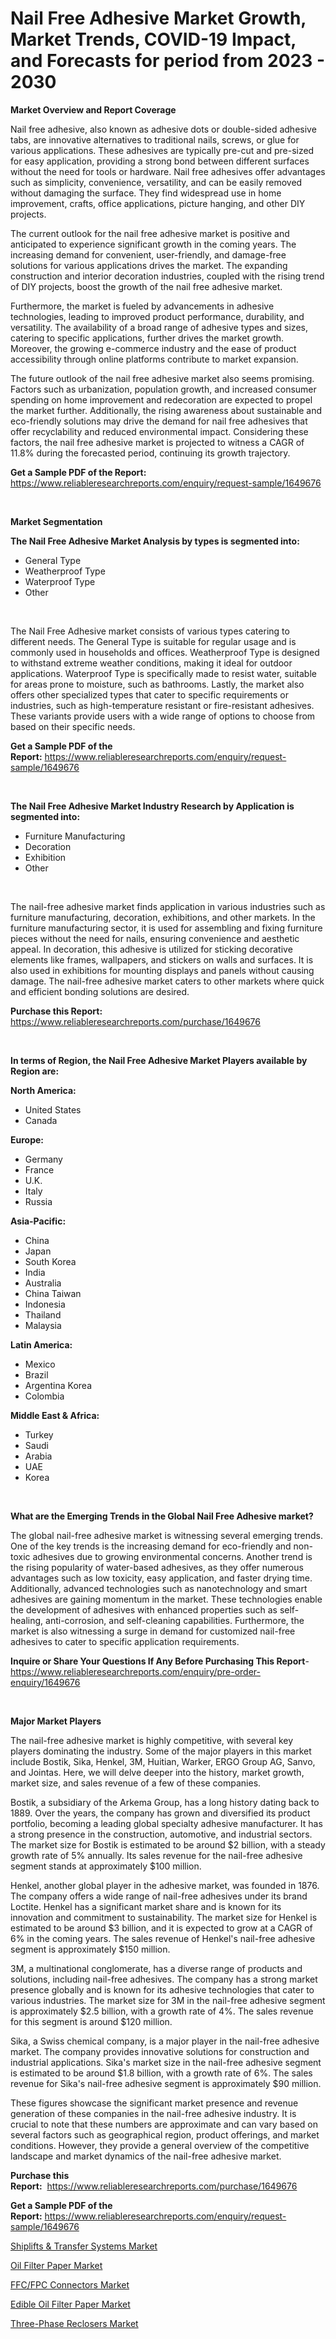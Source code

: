 <p><h1>Nail Free Adhesive Market Growth, Market Trends, COVID-19 Impact, and Forecasts for period from 2023 - 2030</h1></p><p><strong>Market Overview and Report Coverage</strong></p>
<p><p>Nail free adhesive, also known as adhesive dots or double-sided adhesive tabs, are innovative alternatives to traditional nails, screws, or glue for various applications. These adhesives are typically pre-cut and pre-sized for easy application, providing a strong bond between different surfaces without the need for tools or hardware. Nail free adhesives offer advantages such as simplicity, convenience, versatility, and can be easily removed without damaging the surface. They find widespread use in home improvement, crafts, office applications, picture hanging, and other DIY projects.</p><p>The current outlook for the nail free adhesive market is positive and anticipated to experience significant growth in the coming years. The increasing demand for convenient, user-friendly, and damage-free solutions for various applications drives the market. The expanding construction and interior decoration industries, coupled with the rising trend of DIY projects, boost the growth of the nail free adhesive market.</p><p>Furthermore, the market is fueled by advancements in adhesive technologies, leading to improved product performance, durability, and versatility. The availability of a broad range of adhesive types and sizes, catering to specific applications, further drives the market growth. Moreover, the growing e-commerce industry and the ease of product accessibility through online platforms contribute to market expansion.</p><p>The future outlook of the nail free adhesive market also seems promising. Factors such as urbanization, population growth, and increased consumer spending on home improvement and redecoration are expected to propel the market further. Additionally, the rising awareness about sustainable and eco-friendly solutions may drive the demand for nail free adhesives that offer recyclability and reduced environmental impact. Considering these factors, the nail free adhesive market is projected to witness a CAGR of 11.8% during the forecasted period, continuing its growth trajectory.</p></p>
<p><strong>Get a Sample PDF of the Report:</strong> <a href="https://www.reliableresearchreports.com/enquiry/request-sample/1649676">https://www.reliableresearchreports.com/enquiry/request-sample/1649676</a></p>
<p>&nbsp;</p>
<p><strong>Market Segmentation</strong></p>
<p><strong>The Nail Free Adhesive Market Analysis by types is segmented into:</strong></p>
<p><ul><li>General Type</li><li>Weatherproof Type</li><li>Waterproof Type</li><li>Other</li></ul></p>
<p>&nbsp;</p>
<p><p>The Nail Free Adhesive market consists of various types catering to different needs. The General Type is suitable for regular usage and is commonly used in households and offices. Weatherproof Type is designed to withstand extreme weather conditions, making it ideal for outdoor applications. Waterproof Type is specifically made to resist water, suitable for areas prone to moisture, such as bathrooms. Lastly, the market also offers other specialized types that cater to specific requirements or industries, such as high-temperature resistant or fire-resistant adhesives. These variants provide users with a wide range of options to choose from based on their specific needs.</p></p>
<p><strong>Get a Sample PDF of the Report:</strong>&nbsp;<a href="https://www.reliableresearchreports.com/enquiry/request-sample/1649676">https://www.reliableresearchreports.com/enquiry/request-sample/1649676</a></p>
<p>&nbsp;</p>
<p><strong>The Nail Free Adhesive Market Industry Research by Application is segmented into:</strong></p>
<p><ul><li>Furniture Manufacturing</li><li>Decoration</li><li>Exhibition</li><li>Other</li></ul></p>
<p>&nbsp;</p>
<p><p>The nail-free adhesive market finds application in various industries such as furniture manufacturing, decoration, exhibitions, and other markets. In the furniture manufacturing sector, it is used for assembling and fixing furniture pieces without the need for nails, ensuring convenience and aesthetic appeal. In decoration, this adhesive is utilized for sticking decorative elements like frames, wallpapers, and stickers on walls and surfaces. It is also used in exhibitions for mounting displays and panels without causing damage. The nail-free adhesive market caters to other markets where quick and efficient bonding solutions are desired.</p></p>
<p><strong>Purchase this Report:</strong>&nbsp; <a href="https://www.reliableresearchreports.com/purchase/1649676">https://www.reliableresearchreports.com/purchase/1649676</a></p>
<p>&nbsp;</p>
<p><strong>In terms of Region, the Nail Free Adhesive Market Players available by Region are:</strong></p>
<p>
    <p> <strong> North America: </strong>
        <ul>
            <li>United States</li>
            <li>Canada</li>
        </ul>
        </p> 
    <p> <strong> Europe: </strong>
        <ul>
            <li>Germany</li>
            <li>France</li>
            <li>U.K.</li>
            <li>Italy</li>
            <li>Russia</li>
        </ul>
        </p> 
    <p> <strong> Asia-Pacific: </strong>
        <ul>
            <li>China</li>
            <li>Japan</li>
            <li>South Korea</li>
            <li>India</li>
            <li>Australia</li>
            <li>China Taiwan</li>
            <li>Indonesia</li>
            <li>Thailand</li>
            <li>Malaysia</li>
        </ul>
        </p> 
    <p> <strong> Latin America: </strong>
        <ul>
            <li>Mexico</li>
            <li>Brazil</li>
            <li>Argentina Korea</li>
            <li>Colombia</li>
        </ul>
        </p> 
    <p> <strong> Middle East & Africa: </strong>
        <ul>
            <li>Turkey</li>
            <li>Saudi</li>
            <li>Arabia</li>
            <li>UAE</li>
            <li>Korea</li>
        </ul>
    </p>
    </p>
<p>&nbsp;</p>
<p><strong>What are the Emerging Trends in the Global Nail Free Adhesive market?</strong></p>
<p><p>The global nail-free adhesive market is witnessing several emerging trends. One of the key trends is the increasing demand for eco-friendly and non-toxic adhesives due to growing environmental concerns. Another trend is the rising popularity of water-based adhesives, as they offer numerous advantages such as low toxicity, easy application, and faster drying time. Additionally, advanced technologies such as nanotechnology and smart adhesives are gaining momentum in the market. These technologies enable the development of adhesives with enhanced properties such as self-healing, anti-corrosion, and self-cleaning capabilities. Furthermore, the market is also witnessing a surge in demand for customized nail-free adhesives to cater to specific application requirements.</p></p>
<p><strong>Inquire or Share Your Questions If Any Before Purchasing This Report</strong>- <a href="https://www.reliableresearchreports.com/enquiry/pre-order-enquiry/1649676">https://www.reliableresearchreports.com/enquiry/pre-order-enquiry/1649676</a></p>
<p>&nbsp;</p>
<p><strong>Major Market Players</strong></p>
<p><p>The nail-free adhesive market is highly competitive, with several key players dominating the industry. Some of the major players in this market include Bostik, Sika, Henkel, 3M, Huitian, Warker, ERGO Group AG, Sanvo, and Jointas. Here, we will delve deeper into the history, market growth, market size, and sales revenue of a few of these companies.</p><p>Bostik, a subsidiary of the Arkema Group, has a long history dating back to 1889. Over the years, the company has grown and diversified its product portfolio, becoming a leading global specialty adhesive manufacturer. It has a strong presence in the construction, automotive, and industrial sectors. The market size for Bostik is estimated to be around $2 billion, with a steady growth rate of 5% annually. Its sales revenue for the nail-free adhesive segment stands at approximately $100 million.</p><p>Henkel, another global player in the adhesive market, was founded in 1876. The company offers a wide range of nail-free adhesives under its brand Loctite. Henkel has a significant market share and is known for its innovation and commitment to sustainability. The market size for Henkel is estimated to be around $3 billion, and it is expected to grow at a CAGR of 6% in the coming years. The sales revenue of Henkel's nail-free adhesive segment is approximately $150 million.</p><p>3M, a multinational conglomerate, has a diverse range of products and solutions, including nail-free adhesives. The company has a strong market presence globally and is known for its adhesive technologies that cater to various industries. The market size for 3M in the nail-free adhesive segment is approximately $2.5 billion, with a growth rate of 4%. The sales revenue for this segment is around $120 million.</p><p>Sika, a Swiss chemical company, is a major player in the nail-free adhesive market. The company provides innovative solutions for construction and industrial applications. Sika's market size in the nail-free adhesive segment is estimated to be around $1.8 billion, with a growth rate of 6%. The sales revenue for Sika's nail-free adhesive segment is approximately $90 million.</p><p>These figures showcase the significant market presence and revenue generation of these companies in the nail-free adhesive industry. It is crucial to note that these numbers are approximate and can vary based on several factors such as geographical region, product offerings, and market conditions. However, they provide a general overview of the competitive landscape and market dynamics of the nail-free adhesive market.</p></p>
<p><strong>Purchase this Report:</strong>&nbsp;&nbsp;<a href="https://www.reliableresearchreports.com/purchase/1649676">https://www.reliableresearchreports.com/purchase/1649676</a></p>
<p></p>
<p><strong>Get a Sample PDF of the Report:</strong>&nbsp;<a href="https://www.reliableresearchreports.com/enquiry/request-sample/1649676">https://www.reliableresearchreports.com/enquiry/request-sample/1649676</a></p>
<p><p><a href="https://medium.com/@robinsinghrp23/shiplifts-amp-transfer-systems-market-size-market-outlook-and-market-forecast-2023-to-2030-5bdde87f6346">Shiplifts & Transfer Systems Market</a></p><p><a href="https://github.com/lbird53714/Market-Research-Report-List-1/blob/main/oil-filter-paper-market.md">Oil Filter Paper Market</a></p><p><a href="https://medium.com/@scottford2001/ffc-fpc-connectors-market-report-reveals-the-latest-trends-and-growth-opportunities-of-this-market-ef2849f62374">FFC/FPC Connectors Market</a></p><p><a href="https://github.com/pizolina/Market-Research-Report-List-1/blob/main/edible-oil-filter-paper-market.md">Edible Oil Filter Paper Market</a></p><p><a href="https://medium.com/@sureshrainarp23/three-phase-reclosers-market-size-reveals-the-best-marketing-channels-in-global-industry-c17e9842951c">Three-Phase Reclosers Market</a></p></p>